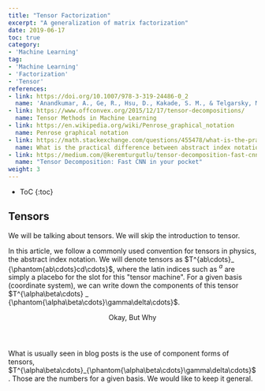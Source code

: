 ```yaml
---
title: "Tensor Factorization"
excerpt: "A generalization of matrix factorization"
date: 2019-06-17
toc: true
category:
- 'Machine Learning'
tag:
- 'Machine Learning'
- 'Factorization'
- 'Tensor'
references:
- link: https://doi.org/10.1007/978-3-319-24486-0_2
  name: 'Anandkumar, A., Ge, R., Hsu, D., Kakade, S. M., & Telgarsky, M. (2012). Tensor decompositions for learning latent variable models. Journal of Machine Learning Research, 15(1), 2773–2832.'
- link: https://www.offconvex.org/2015/12/17/tensor-decompositions/
  name: Tensor Methods in Machine Learning
- link: https://en.wikipedia.org/wiki/Penrose_graphical_notation
  name: Penrose graphical notation
- link: https://math.stackexchange.com/questions/455478/what-is-the-practical-difference-between-abstract-index-notation-and-ordinary
  name: What is the practical difference between abstract index notation and “ordinary” index notation
- link: https://medium.com/@keremturgutlu/tensor-decomposition-fast-cnn-in-your-pocket-f03e9b2a6788
  name: "Tensor Decomposition: Fast CNN in your pocket"
weight: 3
---
```


* ToC
{:toc}

## Tensors

We will be talking about tensors. We will skip the introduction to tensor.

In this article, we follow a commonly used convention for tensors in physics, the abstract index notation. We will denote tensors as $T^{ab\cdots}_ {\phantom{ab\cdots}cd\cdots}$, where the latin indices such as $^{a}$ are simply a placebo for the slot for this "tensor machine". For a given basis (coordinate system), we can write down the components of this tensor $T^{\alpha\beta\cdots} _ {\phantom{\alpha\beta\cdots}\gamma\delta\cdots}$.

<div class="card">
<header class="card-header">
<p class="card-header-title card-toggle">Okay, But Why</p>
</header>
<div class="card-content is-hidden">
<div class="content">
What is usually seen in blog posts is the use of component forms of tensors, $T^{\alpha\beta\cdots}_{\phantom{\alpha\beta\cdots}\gamma\delta\cdots}$. Those are the numbers for a given basis. We would like to keep it general.
</div>
</div>
</div>

